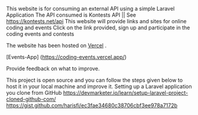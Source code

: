 This website is for consuming an external API using a simple Laravel Application
The API consumed is Kontests API || See https://kontests.net/api
This website will provide links and sites for online coding and events
Click on the link provided, sign up and participate in the coding events  and contests

The website has been hosted on [Vercel](https://coding-events.vercel.app/) . 

[Events-App] (https://coding-events.vercel.app/)

Provide feedback on what to improve.

This project is open source and you can follow the steps given below to host it in your local machine and improve it.
Setting up a Laravel application you clone from GitHub
https://devmarketer.io/learn/setup-laravel-project-cloned-github-com/   
https://gist.github.com/harisfi/ec3fae34680c38706cbf3ee978a7172b
